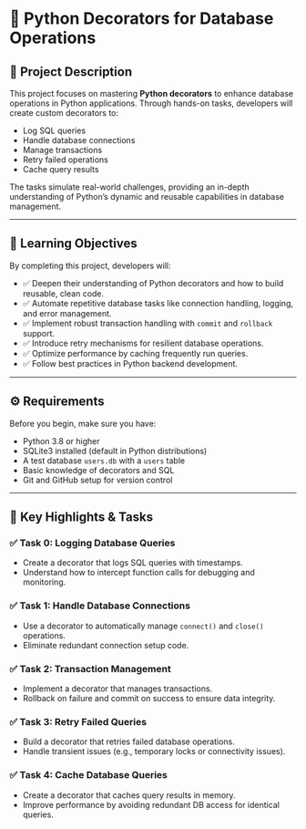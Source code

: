 # 🐍 Python Decorators for Database Operations

## 📘 Project Description

This project focuses on mastering **Python decorators** to enhance database operations in Python applications. Through hands-on tasks, developers will create custom decorators to:

- Log SQL queries  
- Handle database connections  
- Manage transactions  
- Retry failed operations  
- Cache query results  

The tasks simulate real-world challenges, providing an in-depth understanding of Python’s dynamic and reusable capabilities in database management.

---

## 🎯 Learning Objectives

By completing this project, developers will:

- ✅ Deepen their understanding of Python decorators and how to build reusable, clean code.
- ✅ Automate repetitive database tasks like connection handling, logging, and error management.
- ✅ Implement robust transaction handling with `commit` and `rollback` support.
- ✅ Introduce retry mechanisms for resilient database operations.
- ✅ Optimize performance by caching frequently run queries.
- ✅ Follow best practices in Python backend development.

---

## ⚙️ Requirements

Before you begin, make sure you have:

- Python 3.8 or higher  
- SQLite3 installed (default in Python distributions)  
- A test database `users.db` with a `users` table  
- Basic knowledge of decorators and SQL  
- Git and GitHub setup for version control  

---

## 🚀 Key Highlights & Tasks

### ✅ Task 0: Logging Database Queries
- Create a decorator that logs SQL queries with timestamps.
- Understand how to intercept function calls for debugging and monitoring.

### ✅ Task 1: Handle Database Connections
- Use a decorator to automatically manage `connect()` and `close()` operations.
- Eliminate redundant connection setup code.

### ✅ Task 2: Transaction Management
- Implement a decorator that manages transactions.
- Rollback on failure and commit on success to ensure data integrity.

### ✅ Task 3: Retry Failed Queries
- Build a decorator that retries failed database operations.
- Handle transient issues (e.g., temporary locks or connectivity issues).

### ✅ Task 4: Cache Database Queries
- Create a decorator that caches query results in memory.
- Improve performance by avoiding redundant DB access for identical queries.
